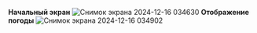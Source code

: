 **Начальный экран**
![Снимок экрана 2024-12-16 034630](https://github.com/user-attachments/assets/5d7169b1-8408-4a7f-aca9-aa3779a842c4)
**Отображение погоды**
![Снимок экрана 2024-12-16 034902](https://github.com/user-attachments/assets/fc8a362d-d684-4fad-b519-ff365b0b998b)
